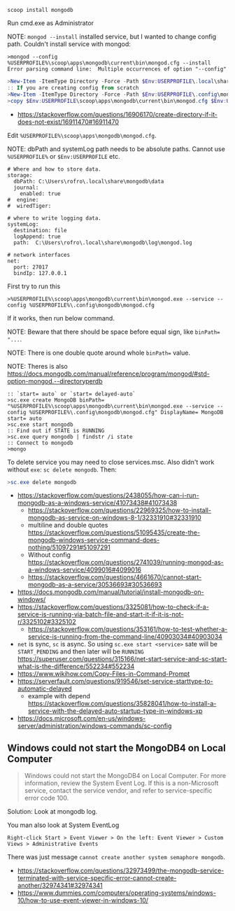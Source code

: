`scoop install mongodb`

Run cmd.exe as Administrator

NOTE: `mongod --install` installed service, but I wanted to change config path. Couldn't install service with mongod:

```cmd.exe
>mongod --config %USERPROFILE%\scoop\apps\mongodb\current\bin\mongod.cfg --install
Error parsing command line:  Multiple occurrences of option "--config"
```

```powershell
>New-Item -ItemType Directory -Force -Path $Env:USERPROFILE\.local\share\mongodb
:: If you are creating config from scratch
>New-Item -ItemType Directory -Force -Path $Env:USERPROFILE\.config\mongodb
>copy $Env:USERPROFILE\scoop\apps\mongodb\current\bin\mongod.cfg $Env:USERPROFILE\.config\mongodb\mongod.cfg
```

- https://stackoverflow.com/questions/16906170/create-directory-if-it-does-not-exist/16911470#16911470

Edit `%USERPROFILE%\scoop\apps\mongodb\mongod.cfg`.

NOTE: dbPath and systemLog path needs to be absolute paths. Cannot use `%USERPROFILE%` or `$Env:USERPROFILE` etc.

```
# Where and how to store data.
storage:
  dbPath: C:\Users\rofro\.local\share\mongodb\data
  journal:
    enabled: true
#  engine:
#  wiredTiger:

# where to write logging data.
systemLog:
  destination: file
  logAppend: true
  path:  C:\Users\rofro\.local\share\mongodb\log\mongod.log

# network interfaces
net:
  port: 27017
  bindIp: 127.0.0.1
```

First try to run this

```cmd.exe
>%USERPROFILE%\scoop\apps\mongodb\current\bin\mongod.exe --service --config %USERPROFILE%\.config\mongodb\mongod.cfg
```

If it works, then run below command.

NOTE: Beware that there should be space before equal sign, like `binPath= "...`.

NOTE: There is one double quote around whole `binPath=` value.

NOTE: Theres is also https://docs.mongodb.com/manual/reference/program/mongod/#std-option-mongod.--directoryperdb

```
:: `start= auto` or `start= delayed-auto`
>sc.exe create MongoDB binPath= "%USERPROFILE%\scoop\apps\mongodb\current\bin\mongod.exe --service --config %USERPROFILE%\.config\mongodb\mongod.cfg" DisplayName= MongoDB start= auto
>sc.exe start mongodb
:: Find out if STATE is RUNNING
>sc.exe query mongodb | findstr /i state
:: Connect to mongodb
>mongo
```

To delete service you may need to close services.msc. Also didn't work without `exe`: `sc delete mongodb`. Then:

```powershell
>sc.exe delete mongodb
```

- https://stackoverflow.com/questions/2438055/how-can-i-run-mongodb-as-a-windows-service/41073438#41073438
  - https://stackoverflow.com/questions/22969325/how-to-install-mongodb-as-service-on-windows-8-1/32331910#32331910
  - multiline and double quotes https://stackoverflow.com/questions/51095435/create-the-mongodb-windows-service-command-does-nothing/51097291#51097291
  - Without config https://stackoverflow.com/questions/2741039/running-mongod-as-a-windows-service/4099016#4099016
  - https://stackoverflow.com/questions/4661670/cannot-start-mongodb-as-a-service/30536693#30536693
- https://docs.mongodb.com/manual/tutorial/install-mongodb-on-windows/
- https://stackoverflow.com/questions/3325081/how-to-check-if-a-service-is-running-via-batch-file-and-start-it-if-it-is-not-r/3325102#3325102
  - https://stackoverflow.com/questions/353161/how-to-test-whether-a-service-is-running-from-the-command-line/40903034#40903034
- `net` is sync, `sc` is async. So using `sc.exe start <service>` sate will be `START_PENDING` and then later will be `RUNNING` https://superuser.com/questions/315166/net-start-service-and-sc-start-what-is-the-difference/552234#552234
- https://www.wikihow.com/Copy-Files-in-Command-Prompt
- https://serverfault.com/questions/919546/set-service-starttype-to-automatic-delayed
  - example with depend https://stackoverflow.com/questions/35828041/how-to-install-a-service-with-the-delayed-auto-startup-type-in-windows-xp
- https://docs.microsoft.com/en-us/windows-server/administration/windows-commands/sc-config

## Windows could not start the MongoDB4 on Local Computer

> Windows could not start the MongoDB4 on Local Computer. For more information, review the System Event Log. If this is a non-Microsoft service, contact the service vendor, and refer to service-specific error code 100.

Solution: Look at mongodb log.

You man also look at System EventLog

`Right-click Start > Event Viewer > On the left: Event Viewer > Custom Views > Administrative Events`

There was just message `cannot create another system semaphore mongodb`.

- https://stackoverflow.com/questions/32973499/the-mongodb-service-terminated-with-service-specific-error-cannot-create-another/32974341#32974341
- https://www.dummies.com/computers/operating-systems/windows-10/how-to-use-event-viewer-in-windows-10/
